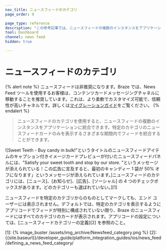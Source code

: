```yaml
---
nav_title: ニュースフィードのカテゴリ
page_order: 9

page_type: reference
description: "この参考記事では、ニュースフィードの複数のインスタンスをアプリケーションに統合できるようにするニュースフィードカテゴリについて説明します。"
tool: Dashboard
channel: news feed
hidden: true

---
```


# ニュースフィードのカテゴリ

{% alert note %}
ニュースフィードは非推奨になります。Braze では、News Feed ツールを使用するお客様は、コンテンツカードメッセージングチャネルに移動することを推奨しています。これは、より柔軟でカスタマイズ可能で、信頼性が高いチャネルです。詳しくは[マイグレーションガイド]({{site.baseurl}}/user_guide/message_building_by_channel/content_cards/migrating_from_news_feed/)をご覧ください。
{% endalert %}

> ニュースフィードのカテゴリを使用すると、ニュースフィードの複数のインスタンスをアプリケーションに統合できます。特定のカテゴリのニュースフィードカードのみを表示するさまざまな期間内でフィードを統合することができます。

![Sweet Teeth - Buy candy in bulk!"というタイトルのニュースフィードアイテムのキャプション付きイメージカードプレビューが付いたニュースフィードパネルには、"Satisfy your sweet tooth and stop by our store. "というメッセージが添えられている！この広告に言及すると、最初のキャンディー 1 袋が 50% オフになります」というメッセージが添えられています。]ニュースフィードのカテゴリには、\[ニュース]、\[お知らせ]、\[広告]、\[ソーシャル] の 4 つのチェックボックスがあります。どのカテゴリーも選ばれていない。][1]

ニュースフィードを特定のカテゴリからのものとしてマークしても、エンド ユーザーには表示されません。デフォルトでは、特定のカテゴリを表示するようにアプリコードでフィードが特別に構成されていない限り、Braze のニュースフィードにはすべてのカテゴリのカードが表示されます。アプリコードの設定については、\[ニュースフィードカテゴリーの定義][2] を参照のこと。

[1]: {% image_buster /assets/img_archive/Newsfeed_category.png %}
[2]: {{site.baseurl}}/developer_guide/platform_integration_guides/ios/news_feed/defining_a_news_feed_category/
